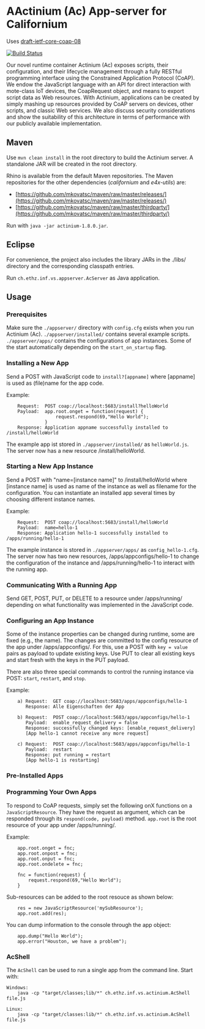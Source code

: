 AActinium (Ac) App-server for Californium
========================================

Uses [draft-ietf-core-coap-08](http://tools.ietf.org/html/draft-ietf-core-coap-08)

[![Build Status](https://api.travis-ci.org/mkovatsc/Actinium.png?branch=master)](https://travis-ci.org/mkovatsc/Actinium)

Our novel runtime container Actinium (Ac) exposes scripts, their configuration, and their lifecycle management through a fully RESTful programming interface using the Constrained Application Protocol (CoAP). We endow the JavaScript language with an API for direct interaction with mote-class IoT devices, the CoapRequest object, and means to export script data as Web resources. With Actinium, applications can be created by simply mashing up resources provided by CoAP servers on devices, other scripts, and classic Web services. We also discuss security considerations and show the suitability of this architecture in terms of performance with our publicly available implementation. 

Maven
-----

Use `mvn clean install` in the root directory to build the Actinium server.
A standalone JAR will be created in the root directory.

Rhino is available from the default Maven repositories.
The Maven repositories for the other dependencies (*californium* and *e4x-utils*) are:

* [https://github.com/mkovatsc/maven/raw/master/releases/](https://github.com/mkovatsc/maven/raw/master/releases/)
* [https://github.com/mkovatsc/maven/raw/master/thirdparty/](https://github.com/mkovatsc/maven/raw/master/thirdparty/)

Run with `java -jar actinium-1.8.0.jar`.

Eclipse
-------

For convenience, the project also includes the library JARs in the ./libs/
directory and the corresponding classpath entries.

Run `ch.ethz.inf.vs.appserver.AcServer` as Java application.

Usage
-----

### Prerequisites

Make sure the `./appserver/` directory with `config.cfg` exists when you run
Actinium (Ac).
`./appserver/installed/` contains several example scripts.
`./appserver/apps/` contains the configurations of app instances.
Some of the start automatically depending on the `start_on_startup` flag.

### Installing a New App

Send a POST with JavaScript code to `install?[appname]` where [appname] is
used as (file)name for the app code. 

Example:

		Request:  POST coap://localhost:5683/install?helloWorld
		Payload:  app.root.onget = function(request) {
	                  request.respond(69,"Hello World");
		          }
		Response: Application appname successfully installed to /install/helloWorld

The example app ist stored in `./appserver/installed/` as `helloWorld.js`.
The server now has a new resource /install/helloWorld.

### Starting a New App Instance

Send a POST with "name=[instance name]" to /install/helloWorld where
[instance name] is used as name of the instance as well as filename for the
configuration. You can instantiate an installed app several times by choosing
different instance names.

Example:

		Request:  POST coap://localhost:5683/install/helloWorld
		Payload:  name=hello-1
		Response: Application hello-1 successfully installed to /apps/running/hello-1

The example instance is stored in `./appserver/apps/` as `config_hello-1.cfg`.
The server now has two new resources, /apps/appconfigs/hello-1 to change the
configuration of the instance and /apps/running/hello-1 to interact with the
running app.

### Communicating With a Running App

Send GET, POST, PUT, or DELETE to a resource under /apps/running/ depending on
what functionality was implemented in the JavaScript code.

### Configuring an App Instance

Some of the instance properties can be changed during runtime, some are fixed
(e.g., the name). The changes are committed to the config resource of the app
under /apps/appconfigs/. For this, use a POST with `key = value` pairs as
payload to update existing keys. Use PUT to clear all existing keys and start
fresh with the keys in the PUT payload.

There are also three special commands to control the running instance via POST:
`start`, `restart`, and `stop`. 

Example:

		a) Request:  GET coap://localhost:5683/apps/appconfigs/hello-1
		   Response: Alle Eigenschaften der App
		   
		b) Request:  POST coap://localhost:5683/apps/appconfigs/hello-1
		   Payload:  enable_request_delivery = false
		   Response: successfully changed keys: [enable_request_delivery]
		   [App hello-1 cannot receive any more request]
		   
		c) Request:  POST coap://localhost:5683/apps/appconfigs/hello-1
		   Payload:  restart
		   Response: put running = restart
		   [App hello-1 is restarting]

### Pre-Installed Apps

### Programming Your Own Apps

To respond to CoAP requests, simply set the following onX functions on a
`JavaScriptResource`. They have the request as argument, which can be responded
through its `respond(code, payload)` method.
`app.root` is the root resource of your app under /apps/running/<instance name>.

Example:

		app.root.onget = fnc;
		app.root.onpost = fnc;
		app.root.onput = fnc;
		app.root.ondelete = fnc;
		
		fnc = function(request) { 
			request.respond(69,"Hello World"); 
		}

Sub-resources can be added to the root resouce as shown below:

		res = new JavaScriptResource('mySubResource');
		app.root.add(res);

You can dump information to the console through the app object:

		app.dump("Hello World");
		app.error("Houston, we have a problem");

### AcShell

The `AcShell` can be used to run a single app from the command line.
Start with:

	Windows:
		java -cp "target/classes;lib/*" ch.ethz.inf.vs.actinium.AcShell file.js
	
	Linux:
		java -cp "target/classes:lib/*" ch.ethz.inf.vs.actinium.AcShell file.js

